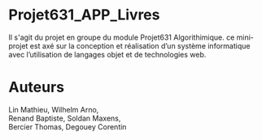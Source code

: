 # Projet631_APP_Livres
Il s'agit du projet en groupe du module Projet631 Algorithimique. ce mini-projet est axé sur la conception et réalisation d’un système informatique avec l’utilisation de langages objet et de technologies web.

# Auteurs
Lin Mathieu, Wilhelm Arno,					
Renand Baptiste, Soldan Maxens,							 
Bercier Thomas, Degouey Corentin
